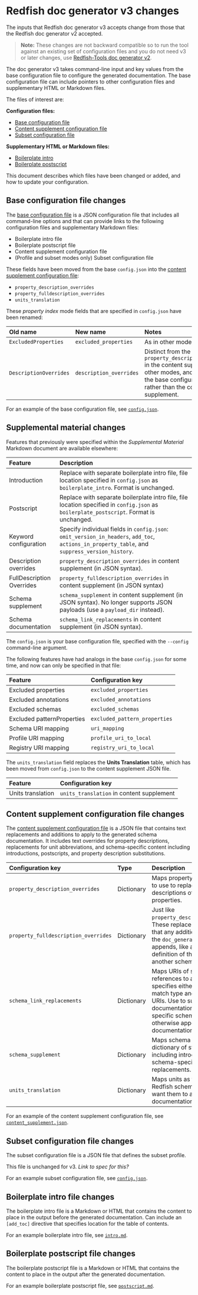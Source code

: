 # Redfish doc generator v3 changes

The inputs that Redfish doc generator v3 accepts change from those that the Redfish doc generator v2 accepted.

> **Note:** These changes are not backward compatible so to run the tool against an existing set of configuration files and you do not need v3 or later changes, use [Redfish-Tools doc generator v2](https://github.com/DMTF/Redfish-Tools/releases/tag/doc_gen_v2.0.0 "https://github.com/DMTF/Redfish-Tools/releases/tag/doc_gen_v2.0.0").

The doc generator v3 takes command-line input and key values from the base configuration file to configure the generated documentation. The base configuration file can include pointers to other configuration files and supplementary HTML or Markdown files.

The files of interest are:

**Configuration files:**

* [Base configuration file](#base-configuration-file-changes)
* [Content supplement configuration file](#content-supplement-configuration-file-changes)
* [Subset configuration file](#subset-configuration-file-changes)

**Supplementary HTML or Markdown files:**

* [Boilerplate intro](#boilerplate-intro-file-changes)
* [Boilerplate postscript](#boilerplate-postscript-file-changes)

This document describes which files have been changed or added, and how to update your configuration.

## Base configuration file changes

The <a href="README_config_files.md#base-configuration-file">base&nbsp;configuration file</a> is a JSON configuration file that includes all command-line options and that can provide links to the following configuration files and supplementary Markdown files:

<ul>
  <li>Boilerplate intro file</li>
  <li>Boilerplate postscript file</li>
  <li>Content supplement configuration file</li>
  <li>(Profile and subset modes only) Subset configuration file</li>
</ul>

These fields have been moved from the base `config.json` into the [content supplement configuration file](#content-supplement-configuration-file-changes):

* `property_description_overrides`
* `property_fulldescription_overrides`
* `units_translation`

These *property index* mode fields that are specified in `config.json` have been renamed:

| Old name               | New name                | Notes                                         |
| :--------------------- | :---------------------- | :-------------------------------------------- |
| `ExcludedProperties`   | `excluded_properties`   | As in other modes.                            |
| `DescriptionOverrides` | `description_overrides` | Distinct from the `property_description_overrides` in the content supplement for other modes, and is provided in the base configuration file rather than the content supplement. |

For an example of the base configuration file, see <a href="sample_inputs/standard_html/config.json"><code>config.json</code></a>.

## Supplemental material changes

Features that previously were specified within the *Supplemental Material* Markdown document are available elsewhere:

| Feature              | Description                                                       |
| :------------------- | :---------------------------------------------------------------- |
| Introduction | Replace with separate boilerplate intro file, file location specified in `config.json` as `boilerplate_intro`. Format is unchanged. |
| Postscript | Replace with separate boilerplate intro file, file location specified in `config.json` as `boilerplate_postscript`. Format is unchanged. |
| Keyword configuration | Specify individual fields in `config.json`: `omit_version_in_headers`, `add_toc`, `actions_in_property_table`, and `suppress_version_history`. |
| Description overrides | `property_description_overrides` in content supplement (in JSON syntax). |
| FullDescription Overrides | `property_fulldescription_overrides` in content supplement (in JSON syntax)
| Schema supplement | `schema_supplement` in content supplement (in JSON syntax). No longer supports JSON payloads (use a `payload_dir` instead). |
| Schema documentation | `schema_link_replacements` in content supplement (in JSON syntax). |

The `config.json` is your base configuration file, specified with the `--config` command-line argument.

The following features have had analogs in the base `config.json` for some time, and now can only be specified in that file:

| Feature                    | Configuration key              |
| :------------------------- | :----------------------------- |
| Excluded properties        | `excluded_properties`          |
| Excluded annotations       | `excluded_annotations`         |
| Excluded schemas           | `excluded_schemas`             |
| Excluded patternProperties | `excluded_pattern_properties`  |
| Schema URI mapping         | `uri_mapping`                  |
| Profile URI mapping        | `profile_uri_to_local`         |
| Registry URI mapping       | `registry_uri_to_local`        |

The `units_translation` field replaces the **Units Translation** table, which has been moved from `config.json` to the content supplement JSON file.

| Feature                    | Configuration key              |
| :------------------------- | :----------------------------- |
| Units translation | `units_translation` in content supplement |

## Content supplement configuration file changes

The <a href="README_config_files.md#content-supplement-configuration-file">content supplement configuration file</a> is a JSON file that contains text replacements and additions to apply to the generated schema documentation. It includes text overrides for property descriptions, replacements for unit abbreviations, and schema-specific content including introductions, postscripts, and property description substitutions.

| Configuration key | Type | Description | Change    |
| :---------------- | :--- | :---------- | :-------- |
| `property_description_overrides` | Dictionary | Maps property names to strings to use to replace the descriptions of the named properties. | Moved from base configuration file. |
| `property_fulldescription_overrides` | Dictionary | Just like `property_description_overrides`. These replacements are *full* in that any additional information the `doc_generator.py` normally appends, like a reference to the definition of the property in another schema, is omitted. | Moved from base configuration file. |
| `schema_link_replacements` | Dictionary | Maps URIs of schema references to a structure that specifies either the full or partial match type and replacement URIs. Use to substitute a link to documentation where a link to a specific schema would otherwise appear in the documentation. | [schema_link_replacements key](README_config_files.md/#schema-link-replacements-key) | |
| `schema_supplement` | Dictionary | Maps schema names to a dictionary of structured content, including introductory text and schema-specific text replacements. | [schema_supplement key](README_config_files.md/#schema-supplement-key) | |
| `units_translation` | Dictionary | Maps units as they appear in Redfish schemas to units as you want them to appear in the documentation. | Moved from base configuration file. |

For an example of the content supplement configuration file, see <a href="sample_inputs/standard_html/content_supplement.json"><code>content_supplement.json</code></a>.

## Subset configuration file changes

The subset configuration file is a JSON file that defines the subset profile. 
      
This file is unchanged for v3. _Link to spec for this?_

For an example subset configuration file, see <a href="sample_inputs/subset/config.json"><code>config.json</code></a>.

## Boilerplate intro file changes

The boilerplate intro file is a Markdown or HTML that contains the content to place in the output before the generated documentation. Can include an <code>[add_toc]</code> directive that specifies location for the table of contents.

For an example boilerplate intro file, see <a href="sample_inputs/standard_html/intro.md"><code>intro.md</code></a>.

## Boilerplate postscript file changes

The boilerplate postscript file is a Markdown or HTML that contains the content to place in the output after the generated documentation. 

For an example boilerplate postscript file, see <a href="sample_inputs/standard_html/postscript.md"><code>postscript.md</code></a>.
